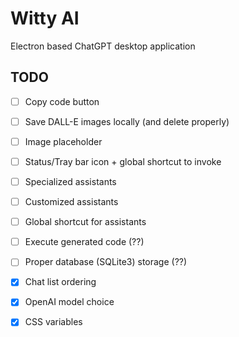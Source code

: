 # Witty AI

Electron based ChatGPT desktop application

## TODO

- [ ] Copy code button
- [ ] Save DALL-E images locally (and delete properly)
- [ ] Image placeholder
- [ ] Status/Tray bar icon + global shortcut to invoke
- [ ] Specialized assistants
- [ ] Customized assistants
- [ ] Global shortcut for assistants
- [ ] Execute generated code (??)
- [ ] Proper database (SQLite3) storage (??)

- [x] Chat list ordering
- [x] OpenAI model choice
- [x] CSS variables
